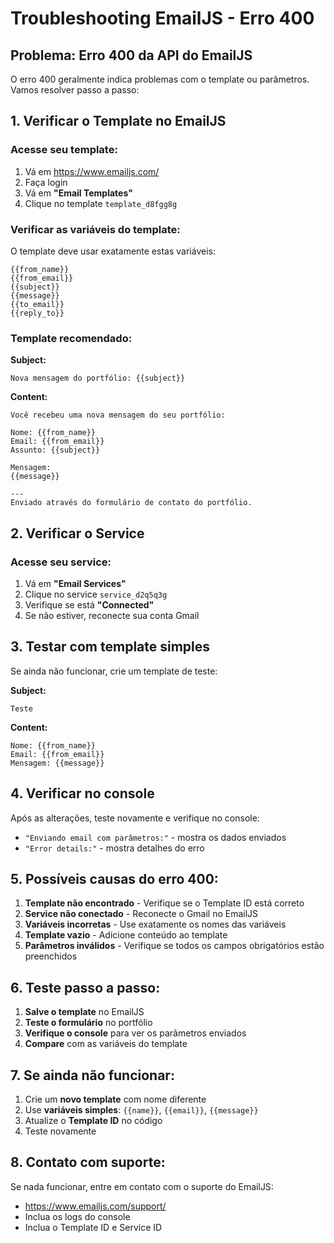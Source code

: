# Troubleshooting EmailJS - Erro 400

## Problema: Erro 400 da API do EmailJS

O erro 400 geralmente indica problemas com o template ou parâmetros. Vamos resolver passo a passo:

## 1. Verificar o Template no EmailJS

### Acesse seu template:
1. Vá em https://www.emailjs.com/
2. Faça login
3. Vá em **"Email Templates"**
4. Clique no template `template_d8fgg8g`

### Verificar as variáveis do template:
O template deve usar exatamente estas variáveis:

```
{{from_name}}
{{from_email}}
{{subject}}
{{message}}
{{to_email}}
{{reply_to}}
```

### Template recomendado:

**Subject:**
```
Nova mensagem do portfólio: {{subject}}
```

**Content:**
```
Você recebeu uma nova mensagem do seu portfólio:

Nome: {{from_name}}
Email: {{from_email}}
Assunto: {{subject}}

Mensagem:
{{message}}

---
Enviado através do formulário de contato do portfólio.
```

## 2. Verificar o Service

### Acesse seu service:
1. Vá em **"Email Services"**
2. Clique no service `service_d2q5q3g`
3. Verifique se está **"Connected"**
4. Se não estiver, reconecte sua conta Gmail

## 3. Testar com template simples

Se ainda não funcionar, crie um template de teste:

**Subject:**
```
Teste
```

**Content:**
```
Nome: {{from_name}}
Email: {{from_email}}
Mensagem: {{message}}
```

## 4. Verificar no console

Após as alterações, teste novamente e verifique no console:
- `"Enviando email com parâmetros:"` - mostra os dados enviados
- `"Error details:"` - mostra detalhes do erro

## 5. Possíveis causas do erro 400:

1. **Template não encontrado** - Verifique se o Template ID está correto
2. **Service não conectado** - Reconecte o Gmail no EmailJS
3. **Variáveis incorretas** - Use exatamente os nomes das variáveis
4. **Template vazio** - Adicione conteúdo ao template
5. **Parâmetros inválidos** - Verifique se todos os campos obrigatórios estão preenchidos

## 6. Teste passo a passo:

1. **Salve o template** no EmailJS
2. **Teste o formulário** no portfólio
3. **Verifique o console** para ver os parâmetros enviados
4. **Compare** com as variáveis do template

## 7. Se ainda não funcionar:

1. Crie um **novo template** com nome diferente
2. Use **variáveis simples**: `{{name}}`, `{{email}}`, `{{message}}`
3. Atualize o **Template ID** no código
4. Teste novamente

## 8. Contato com suporte:

Se nada funcionar, entre em contato com o suporte do EmailJS:
- https://www.emailjs.com/support/
- Inclua os logs do console
- Inclua o Template ID e Service ID
